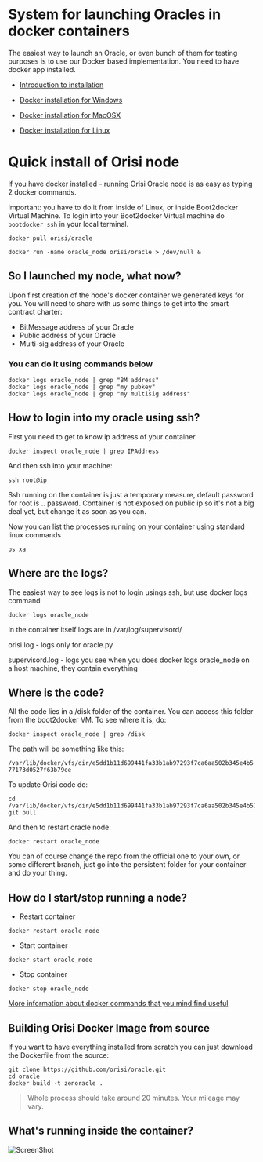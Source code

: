 # System for launching Oracles in docker containers 

The easiest way to launch an Oracle, or even bunch of them for testing purposes is to use our Docker based implementation. You need to  have docker app installed.

- [Introduction to installation](manual/docker_install.md)
- [Docker installation for Windows](https://github.com/orisi/oracle/blob/master/manual/docker_install.md#install-boot2docker-for-macosx-and-windows-users)

- [Docker installation for MacOSX](https://github.com/orisi/oracle/blob/master/manual/docker_install.md#install-boot2docker-for-macosx-and-windows-users)

- [Docker installation for Linux](https://github.com/orisi/oracle/blob/master/manual/docker_install.md#linux)


# Quick install of Orisi node


If you have docker installed - running Orisi Oracle node is as easy as typing 2 docker commands.

Important: you have to do it from inside of Linux, or inside Boot2docker Virtual Machine. To login into your Boot2docker Virtual machine do ```bootdocker ssh``` in your local terminal.

```
docker pull orisi/oracle
```

```
docker run -name oracle_node orisi/oracle > /dev/null &
```



## So I launched my node, what now?

Upon first creation of the node's docker container we generated keys for you. You will need to share with us some things to get into the smart contract charter:

- BitMessage address of your Oracle
- Public address of your Oracle
- Multi-sig address of your Oracle

### You can do it using commands below
```
docker logs oracle_node | grep "BM address"
docker logs oracle_node | grep "my pubkey"
docker logs oracle_node | grep "my multisig address"
```
## How to login into my oracle using ssh?

First you need to get to know ip address of your container.
```
docker inspect oracle_node | grep IPAddress
```

And then ssh into your machine:

```
ssh root@ip
```

Ssh running on the container is just a temporary measure, default password for root is .. password. Container is not exposed on public ip so it's not a big deal yet, but change it as soon as you can.

Now you can list the processes running on your container using standard linux commands

```
ps xa
```

## Where are the logs?

The easiest way to see logs is not to login usings ssh, but use docker logs command
```
docker logs oracle_node
```

In the container itself logs are in /var/log/supervisord/

orisi.log - logs only for oracle.py

supervisord.log - logs you see when you does docker logs oracle_node on a host machine, they contain everything

## Where is the code?

All the code lies in a /disk folder of the container. You can access this folder from the boot2docker VM. To see where it is, do:

```docker inspect oracle_node | grep /disk```

The path will be something like this:

```/var/lib/docker/vfs/dir/e5dd1b11d699441fa33b1ab97293f7ca6aa502b345e4b577173d0527f63b79ee```


To update Orisi code do: 

```
cd /var/lib/docker/vfs/dir/e5dd1b11d699441fa33b1ab97293f7ca6aa502b345e4b577173d0527f63b79ee/orisi
git pull
```
And then to restart oracle node:

```
docker restart oracle_node
```

You can of course change the repo from the official one to your own, or some different branch, just go into the persistent folder for your container and do your thing.

## How do I start/stop running a node?

* Restart container
```
docker restart oracle_node
```

* Start container
```
docker start oracle_node
```

* Stop container
```
docker stop oracle_node
```



[More information about docker commands that you mind find useful ](manual/docker_basics.md)

## Building Orisi Docker Image from source

If you want to have everything installed from scratch you can just download the Dockerfile from the source:
```
git clone https://github.com/orisi/oracle.git
cd oracle
docker build -t zenoracle .
```

>Whole process should take around 20 minutes. Your mileage may vary.

## What's running inside the container?
![ScreenShot](http://zenoracles.s3.amazonaws.com/README/content.png)


